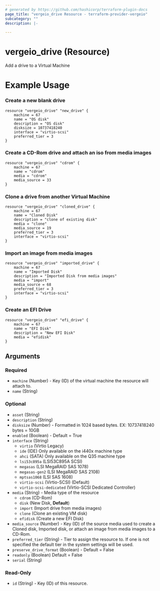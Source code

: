 ```yaml
---
# generated by https://github.com/hashicorp/terraform-plugin-docs
page_title: "vergeio_drive Resource - terraform-provider-vergeio"
subcategory: ""
description: |-
  
---
```


# vergeio_drive (Resource)
Add a drive to a Virtual Machine

# Example Usage

### Create a new blank drive
```
resource "vergeio_drive" "new_drive" {
	machine = 67
	name = "OS disk"
	description = "OS disk"
	disksize = 10737418240
	interface = "virtio-scsi"
	preferred_tier = 3
}
```
### Create a CD-Rom drive and attach an iso from media images
```
resource "vergeio_drive" "cdrom" {
	machine = 67
	name = "cdrom"
	media = "cdrom"
	media_source = 33
}
```
### Clone a drive from another Virtual Machine
```
resource "vergeio_drive" "cloned_drive" {
	machine = 67
	name = "Cloned Disk"
	description = "clone of existing disk"
	media = "clone"
	media_source = 19
	preferred_tier = 3
	interface = "virtio-scsi"
}
```
### Import an image from media images
```
resource "vergeio_drive" "imported_drive" {
	machine = 67
	name = "Imported Disk"
	description = "Imported Disk from media images"
	media = "import"
	media_source = 68
	preferred_tier = 3
	interface = "virtio-scsi"
}
```
### Create an EFI Drive
```
resource "vergeio_drive" "efi_drive" {
    machine = 67
    name = "EFI Disk"
    description = "New EFI Disk"
    media = "efidisk"
}
```
<!-- schema generated by tfplugindocs -->
## Arguments

### Required

- `machine` (Number) - Key (ID) of the virtual machine the resource will attach to.
- `name` (String)

### Optional

- `asset` (String)
- `description` (String)
- `disksize` (Number) - Formatted in 1024 based bytes. EX: 10737418240 bytes = 10GB
- `enabled` (Boolean) - Default = True
- `interface` (String)
	- `virtio`                (Virtio Legacy)
	- `ide`                   (IDE) Only available on the i440x machine type
	- `ahci`                  (SATA) Only available on the Q35 machine type
	- `lsi53c895a`            (LSI53C895A SCSI)
	- `megasas`               (LSI MegaRAID SAS 1078)
	- `megasas-gen2`          (LSI MegaRAID SAS 2108)
	- `mptsas1068`            (LSI SAS 1608)
	- `virtio-scsi`           (Virtio-SCSI) (Default)
	- `virtio-scsi-dedicated` (Virtio-SCSI Dedicated Controller)
- `media` (String) - Media type of the resource
	- `cdrom`   (CD-Rom)
	- `disk`    (New Disk, **Default**)
	- `import`  (Import drive from media images)
	- `clone`   (Clone an existing VM disk)
	- `efidisk` (Create a new EFI Disk)
- `media_source` (Number) - Key (ID) of the source media used to create a Cloned disk, Imported disk, or attach an image from media images to a CD-Rom.
- `preferred_tier` (String) - Tier to assign the resource to. If one is not specified the default tier in the system settings will be used.
- `preserve_drive_format` (Boolean) - Default = False
- `readonly` (Boolean) Default = False
- `serial` (String)

### Read-Only

- `id` (String) - Key (ID) of this resource.
